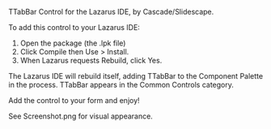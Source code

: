 TTabBar Control for the Lazarus IDE, by Cascade/Slidescape.

To add this control to your Lazarus IDE:
1. Open the package (the .lpk file)
2. Click Compile then Use > Install.
3. When Lazarus requests Rebuild, click Yes.

The Lazarus IDE will rebuild itself, adding TTabBar to the Component Palette in the process.
TTabBar appears in the Common Controls category.

Add the control to your form and enjoy!

See Screenshot.png for visual appearance.
